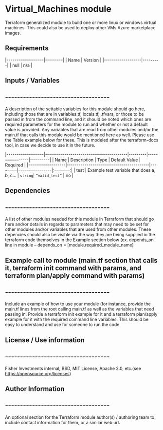 

# Virtual_Machines module

Terraform generalized module to build one or more linux or windows virtual machines.  This could also be used to deploy other VMs Azure marketplace images.

## Requirements

|-------------------|---------|
| Name              | Version |
|-------------------|---------|
| null              | n/a     |


## Inputs / Variables
## -----------------------------------

A description of the settable variables for this module should go here, including those that are in variables.tf, locals.tf, .tfvars, or those to be passed in from the command line, and it should be noted which ones are required parameters for the module to run and whether or not a default value is provided. Any variables that are read from other modules and/or the main.tf that calls this module would be mentioned here as well.  Please use the Table example below for these.  This is modeled after the terraform-docs tool, in case we decide to use it in the future.


|-------------------|------------------------------------------|---------|-----------------|----------|
| Name              | Description                              | Type    | Default Value   | Required |
|-------------------|------------------------------------------|---------|-----------------|:--------:|
| test              | Example test variable that does a, b, c… | `string`| `”valid_test”`  |   no     |


## Dependencies
## -----------------------------------

A list of other modules needed for this module in Terraform that should go here and/or details in regards to parameters that may need to be set for other modules and/or variables that are used from other modules.  These depencies should also be visible via the way they are being supplied in the terraform code themselves in the Example section below (ex. depends_on line in module – depends_on = [module.required_module_name]


## Example call to module (main.tf section that calls it, terraform init command with params, and terraform plan/apply command with params)
## -----------------------------------

Include an example of how to use your module (for instance, provide the main.tf lines from the root calling main.tf as well as the variables that need passing in.  Provide a terraform init example for it and a terraform plan/apply example for it with the required command line variables.  This should be easy to understand and use for someone to run the code


## License / Use information
## -----------------------------------

Fisher Investments internal, BSD, MIT License, Apache 2.0, etc.(see https://opensource.org/licenses)


## Author Information
## -----------------------------------

An optional section for the Terraform module author(s) / authoring team to include contact information for them, or a similar web url.
